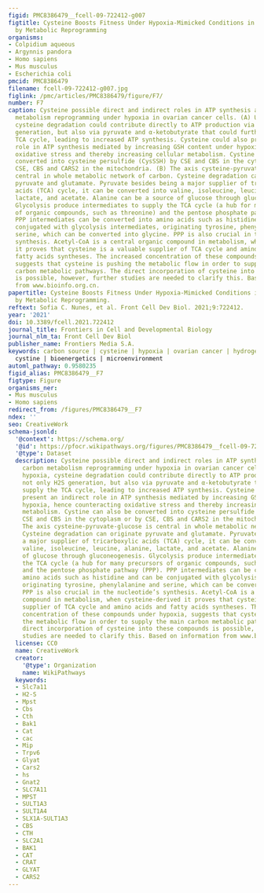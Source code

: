 ```yaml
---
figid: PMC8386479__fcell-09-722412-g007
figtitle: Cysteine Boosts Fitness Under Hypoxia-Mimicked Conditions in Ovarian Cancer
  by Metabolic Reprogramming
organisms:
- Colpidium aqueous
- Argynnis pandora
- Homo sapiens
- Mus musculus
- Escherichia coli
pmcid: PMC8386479
filename: fcell-09-722412-g007.jpg
figlink: /pmc/articles/PMC8386479/figure/F7/
number: F7
caption: Cysteine possible direct and indirect roles in ATP synthesis and in carbon
  metabolism reprogramming under hypoxia in ovarian cancer cells. (A) Under hypoxia,
  cysteine degradation could contribute directly to ATP production via not only H2S
  generation, but also via pyruvate and α-ketobutyrate that could further supply the
  TCA cycle, leading to increased ATP synthesis. Cysteine could also present an indirect
  role in ATP synthesis mediated by increasing GSH content under hypoxia, hence counteracting
  oxidative stress and thereby increasing cellular metabolism. Cystine can also be
  converted into cysteine persulfide (CysSSH) by CSE and CBS in the cytoplasm or by
  CSE, CBS and CARS2 in the mitochondria. (B) The axis cysteine-pyruvate-glucose is
  central in whole metabolic network of carbon. Cysteine degradation can originate
  pyruvate and glutamate. Pyruvate besides being a major supplier of tricarboxylic
  acids (TCA) cycle, it can be converted into valine, isoleucine, leucine, alanine,
  lactate, and acetate. Alanine can be a source of glucose through gluconeogenesis.
  Glycolysis produce intermediates to supply the TCA cycle (a hub for many precursors
  of organic compounds, such as threonine) and the pentose phosphate pathway (PPP).
  PPP intermediates can be converted into amino acids such as histidine and can be
  conjugated with glycolysis intermediates, originating tyrosine, phenylalanine and
  serine, which can be converted into glycine. PPP is also crucial in the nucleotide’s
  synthesis. Acetyl-CoA is a central organic compound in metabolism, when cysteine-derived
  it proves that cysteine is a valuable supplier of TCA cycle and amino acids and
  fatty acids syntheses. The increased concentration of these compounds under hypoxia,
  suggests that cysteine is pushing the metabolic flow in order to supply the main
  carbon metabolic pathways. The direct incorporation of cysteine into these compounds
  is possible, however, further studies are needed to clarify this. Based on information
  from www.bioinfo.org.cn.
papertitle: Cysteine Boosts Fitness Under Hypoxia-Mimicked Conditions in Ovarian Cancer
  by Metabolic Reprogramming.
reftext: Sofia C. Nunes, et al. Front Cell Dev Biol. 2021;9:722412.
year: '2021'
doi: 10.3389/fcell.2021.722412
journal_title: Frontiers in Cell and Developmental Biology
journal_nlm_ta: Front Cell Dev Biol
publisher_name: Frontiers Media S.A.
keywords: carbon source | cysteine | hypoxia | ovarian cancer | hydrogen sulfide |
  cystine | bioenergetics | microenvironment
automl_pathway: 0.9580235
figid_alias: PMC8386479__F7
figtype: Figure
organisms_ner:
- Mus musculus
- Homo sapiens
redirect_from: /figures/PMC8386479__F7
ndex: ''
seo: CreativeWork
schema-jsonld:
  '@context': https://schema.org/
  '@id': https://pfocr.wikipathways.org/figures/PMC8386479__fcell-09-722412-g007.html
  '@type': Dataset
  description: Cysteine possible direct and indirect roles in ATP synthesis and in
    carbon metabolism reprogramming under hypoxia in ovarian cancer cells. (A) Under
    hypoxia, cysteine degradation could contribute directly to ATP production via
    not only H2S generation, but also via pyruvate and α-ketobutyrate that could further
    supply the TCA cycle, leading to increased ATP synthesis. Cysteine could also
    present an indirect role in ATP synthesis mediated by increasing GSH content under
    hypoxia, hence counteracting oxidative stress and thereby increasing cellular
    metabolism. Cystine can also be converted into cysteine persulfide (CysSSH) by
    CSE and CBS in the cytoplasm or by CSE, CBS and CARS2 in the mitochondria. (B)
    The axis cysteine-pyruvate-glucose is central in whole metabolic network of carbon.
    Cysteine degradation can originate pyruvate and glutamate. Pyruvate besides being
    a major supplier of tricarboxylic acids (TCA) cycle, it can be converted into
    valine, isoleucine, leucine, alanine, lactate, and acetate. Alanine can be a source
    of glucose through gluconeogenesis. Glycolysis produce intermediates to supply
    the TCA cycle (a hub for many precursors of organic compounds, such as threonine)
    and the pentose phosphate pathway (PPP). PPP intermediates can be converted into
    amino acids such as histidine and can be conjugated with glycolysis intermediates,
    originating tyrosine, phenylalanine and serine, which can be converted into glycine.
    PPP is also crucial in the nucleotide’s synthesis. Acetyl-CoA is a central organic
    compound in metabolism, when cysteine-derived it proves that cysteine is a valuable
    supplier of TCA cycle and amino acids and fatty acids syntheses. The increased
    concentration of these compounds under hypoxia, suggests that cysteine is pushing
    the metabolic flow in order to supply the main carbon metabolic pathways. The
    direct incorporation of cysteine into these compounds is possible, however, further
    studies are needed to clarify this. Based on information from www.bioinfo.org.cn.
  license: CC0
  name: CreativeWork
  creator:
    '@type': Organization
    name: WikiPathways
  keywords:
  - Slc7a11
  - H2-S
  - Mpst
  - Cbs
  - Cth
  - Bak1
  - Cat
  - cac
  - Mip
  - Trpv6
  - Glyat
  - Cars2
  - hs
  - Gnat2
  - SLC7A11
  - MPST
  - SULT1A3
  - SULT1A4
  - SLX1A-SULT1A3
  - CBS
  - CTH
  - SLC2A1
  - BAK1
  - CAT
  - CRAT
  - GLYAT
  - CARS2
---
```

